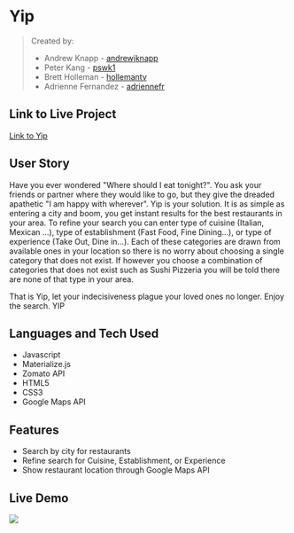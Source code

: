 # Yip

> Created by: 
> - Andrew Knapp - [andrewjknapp](https://github.com/andrewjknapp)
> - Peter Kang - [pswk1](https://github.com/pswk1)
> - Brett Holleman - [hollemantv](https://github.com/hollemantv)
> - Adrienne Fernandez - [adriennefr](https://github.com/adriennefr)

## Link to Live Project

[Link to Yip](https://andrewjknapp.github.io/yip/)

## User Story

Have you ever wondered "Where should I eat tonight?". You ask your friends or partner where they would like to go, but they give the dreaded apathetic "I am happy with wherever". Yip is your solution. It is as simple as entering a city and boom, you get instant results for the best restaurants in your area. To refine your search you can enter type of cuisine (Italian, Mexican ...), type of establishment (Fast Food, Fine Dining...), or type of experience (Take Out, Dine in...). Each of these categories are drawn from available ones in your location so there is no worry about choosing a single category that does not exist. If however you choose a combination of categories that does not exist such as Sushi Pizzeria you will be told there are none of that type in your area.

That is Yip, let your indecisiveness plague your loved ones no longer. Enjoy the search. YIP

## Languages and Tech Used

- Javascript
- Materialize.js
- Zomato API
- HTML5
- CSS3
- Google Maps API

## Features 

- Search by city for restaurants
- Refine search for Cuisine, Establishment, or Experience
- Show restaurant location through Google Maps API

## Live Demo

![](YIP.gif)




